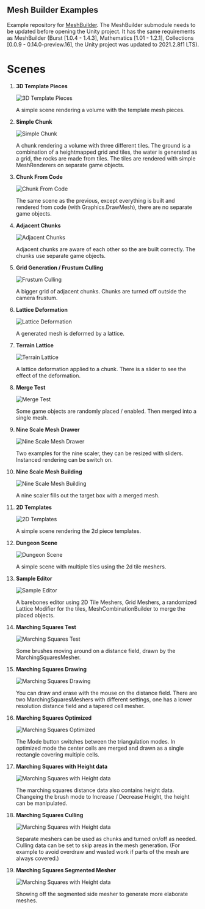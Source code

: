 Mesh Builder Examples
--------

Example repository for [MeshBuilder](https://github.com/hbence/MeshBuilder/). The MeshBuilder submodule needs to be updated before opening the Unity project. It has the same requirements as MeshBuilder (Burst [1.0.4 - 1.4.3], Mathematics [1.01 - 1.2.1], Collections [0.0.9 - 0.14.0-preview.16], the Unity project was updated to 2021.2.8f1 LTS).

Scenes
=========

1. **3D Template Pieces**

    ![3D Template Pieces](https://github.com/hbence/MeshBuilderExamples/blob/readme/img/01.jpg)

    A simple scene rendering a volume with the template mesh pieces.

2. **Simple Chunk**

    ![Simple Chunk](https://github.com/hbence/MeshBuilderExamples/blob/readme/img/02.jpg)

    A chunk rendering a volume with three different tiles. The ground is a combination of a heightmapped grid and tiles, the water is generated as a grid, the rocks are made from tiles. The tiles are rendered with simple MeshRenderers on separate game objects.

3. **Chunk From Code**

    ![Chunk From Code](https://github.com/hbence/MeshBuilderExamples/blob/readme/img/03.jpg)

    The same scene as the previous, except everything is built and rendered from code (with Graphics.DrawMesh), there are no separate game objects.

4. **Adjacent Chunks**

    ![Adjacent Chunks](https://github.com/hbence/MeshBuilderExamples/blob/readme/img/04.jpg)

    Adjacent chunks are aware of each other so the are built correctly. The chunks use separate game objects.

5. **Grid Generation / Frustum Culling**

    ![Frustum Culling](https://github.com/hbence/MeshBuilderExamples/blob/readme/img/05.jpg)

    A bigger grid of adjacent chunks. Chunks are turned off outside the camera frustum.

6. **Lattice Deformation**

    ![Lattice Deformation](https://github.com/hbence/MeshBuilderExamples/blob/readme/img/06.jpg)

    A generated mesh is deformed by a lattice.

7. **Terrain Lattice**

    ![Terrain Lattice](https://github.com/hbence/MeshBuilderExamples/blob/readme/img/07.jpg)

    A lattice deformation applied to a chunk. There is a slider to see the effect of the deformation.

8. **Merge Test**

    ![Merge Test](https://github.com/hbence/MeshBuilderExamples/blob/readme/img/08.jpg)

    Some game objects are randomly placed / enabled. Then merged into a single mesh.

9. **Nine Scale Mesh Drawer**

    ![Nine Scale Mesh Drawer](https://github.com/hbence/MeshBuilderExamples/blob/readme/img/09.jpg)

    Two examples for the nine scaler, they can be resized with sliders. Instanced rendering can be switch on.

10. **Nine Scale Mesh Building**

    ![Nine Scale Mesh Building](https://github.com/hbence/MeshBuilderExamples/blob/readme/img/10.jpg)

    A nine scaler fills out the target box with a merged mesh.

11. **2D Templates**

    ![2D Templates](https://github.com/hbence/MeshBuilderExamples/blob/readme/img/11.jpg)

    A simple scene rendering the 2d piece templates.

12. **Dungeon Scene**

    ![Dungeon Scene](https://github.com/hbence/MeshBuilderExamples/blob/readme/img/12.jpg)

    A simple scene with multiple tiles using the 2d tile meshers.

13. **Sample Editor**

    ![Sample Editor](https://github.com/hbence/MeshBuilderExamples/blob/readme/img/13.jpg)

    A barebones editor using 2D Tile Meshers, Grid Meshers, a randomized Lattice Modifier for the tiles, MeshCombinationBuilder to merge the placed objects.

14. **Marching Squares Test**

    ![Marching Squares Test](https://github.com/hbence/MeshBuilderExamples/blob/readme/img/14.jpg)

    Some brushes moving around on a distance field, drawn by the MarchingSquaresMesher.

15. **Marching Squares Drawing**

    ![Marching Squares Drawing](https://github.com/hbence/MeshBuilderExamples/blob/readme/img/15.jpg)

    You can draw and erase with the mouse on the distance field. There are two MarchingSquaresMeshers with different settings, one has a lower resolution distance field and a tapered cell mesher.

16. **Marching Squares Optimized**

    ![Marching Squares Optimized](https://github.com/hbence/MeshBuilderExamples/blob/readme/img/16.jpg)

    The Mode button switches between the triangulation modes. In optimized mode the center cells are merged and drawn as a single rectangle covering multiple cells.

17. **Marching Squares with Height data**

    ![Marching Squares with Height data](https://github.com/hbence/MeshBuilderExamples/blob/readme/img/17.jpg)

    The marching squares distance data also contains height data. Changeing the brush mode to Increase / Decrease Height, the height can be manipulated.

18. **Marching Squares Culling**

    ![Marching Squares with Height data](https://github.com/hbence/MeshBuilderExamples/blob/readme/img/18.jpg)

    Separate meshers can be used  as chunks and turned on/off as needed. Culling data can be set to skip areas in the mesh generation. (For example to avoid overdraw and wasted work if parts of the mesh are always covered.)

19. **Marching Squares Segmented Mesher**

    ![Marching Squares with Height data](https://github.com/hbence/MeshBuilderExamples/blob/readme/img/19.jpg)

    Showing off the segmented side mesher to generate more elaborate meshes.
